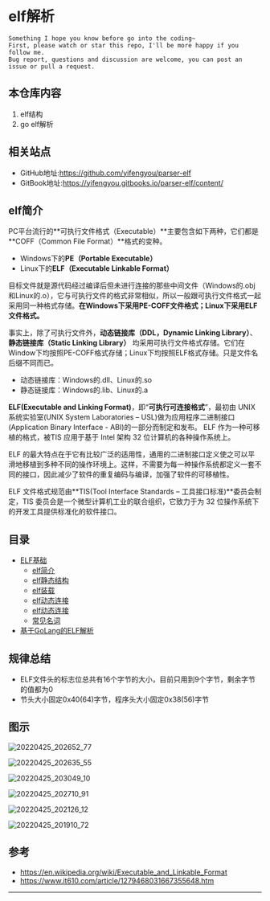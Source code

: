 # elf解析

```
Something I hope you know before go into the coding~
First, please watch or star this repo, I'll be more happy if you follow me.
Bug report, questions and discussion are welcome, you can post an issue or pull a request.
```

## 本仓库内容

1. elf结构
2. go elf解析


## 相关站点

* GitHub地址:<https://github.com/yifengyou/parser-elf>
* GitBook地址:<https://yifengyou.gitbooks.io/parser-elf/content/>


## elf简介

PC平台流行的**可执行文件格式（Executable）**主要包含如下两种，它们都是 **COFF（Common File Format）**格式的变种。

* Windows下的**PE（Portable Executable）**
* Linux下的**ELF（Executable Linkable Format）**

目标文件就是源代码经过编译后但未进行连接的那些中间文件（Windows的.obj和Linux的.o），它与可执行文件的格式非常相似，所以一般跟可执行文件格式一起采用同一种格式存储。**在Windows下采用PE-COFF文件格式；Linux下采用ELF文件格式。**

事实上，除了可执行文件外，**动态链接库（DDL，Dynamic Linking Library）**、**静态链接库（Static Linking Library）** 均采用可执行文件格式存储。它们在Window下均按照PE-COFF格式存储；Linux下均按照ELF格式存储。只是文件名后缀不同而已。

* 动态链接库：Windows的.dll、Linux的.so
* 静态链接库：Windows的.lib、Linux的.a

**ELF(Executable and Linking Format)**，即“**可执行可连接格式**”，最初由 UNIX系统实验室(UNIX System Laboratories – USL)做为应用程序二进制接口(Application Binary Interface - ABI)的一部分而制定和发布。 ELF 作为一种可移植的格式，被TIS 应用于基于 Intel 架构 32 位计算机的各种操作系统上。

ELF 的最大特点在于它有比较广泛的适用性，通用的二进制接口定义使之可以平滑地移植到多种不同的操作环境上。这样，不需要为每一种操作系统都定义一套不同的接口，因此减少了软件的重复编码与编译，加强了软件的可移植性。

ELF 文件格式规范由**TIS(Tool Interface Standards – 工具接口标准)**委员会制定，TIS 委员会是一个微型计算机工业的联合组织，它致力于为 32 位操作系统下的开发工具提供标准化的软件接口。



## 目录

* [ELF基础](docs/ELF基础.md)
  * [elf简介](docs/基础/elf简介/elf简介.md)
  * [elf静态结构](docs/基础/elf静态结构/elf静态结构.md)
  * [elf装载](docs/基础/elf装载/elf装载.md)
  * [elf动态连接](docs/基础/elf动态连接/elf动态连接.md)
  * [elf动态连接](docs/基础/elf动态连接/elf动态连接.md)
  * [常见名词](docs/基础/常见名词.md)
* [基于GoLang的ELF解析](docs/基于GoLang的ELF解析.md)


## 规律总结

* ELF文件头的标志位总共有16个字节的大小，目前只用到9个字节，剩余字节的值都为0
* 节头大小固定0x40(64)字节，程序头大小固定0x38(56)字节






## 图示

![20220425_202652_77](image/20220425_202652_77.png)

![20220425_202635_55](image/20220425_202635_55.png)

![20220425_203049_10](image/20220425_203049_10.png) 

![20220425_202710_91](image/20220425_202710_91.png)

![20220425_202126_12](image/20220425_202126_12.png)

![20220425_201910_72](image/20220425_201910_72.png)









## 参考

* <https://en.wikipedia.org/wiki/Executable_and_Linkable_Format>
* <https://www.it610.com/article/1279468031667355648.htm>









---

